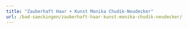 ```yaml
---
title: "Zauberhaft Haar + Kunst Monika Chudik-Neudecker"
url: /bad-saeckingen/zauberhaft-haar-kunst-monika-chudik-neudecker/
---
```

